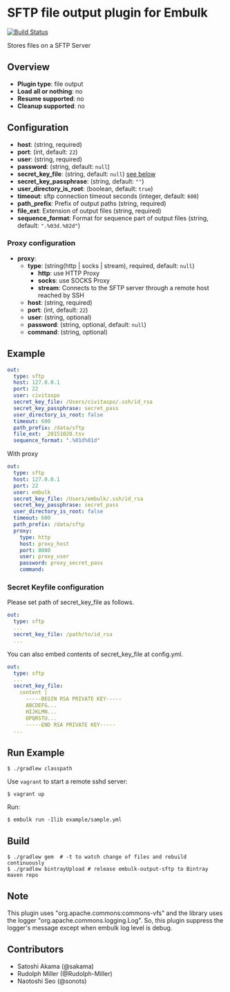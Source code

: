 # SFTP file output plugin for Embulk
[![Build Status](https://travis-ci.org/embulk/embulk-output-sftp.svg)](https://travis-ci.org/embulk/embulk-output-sftp)

Stores files on a SFTP Server

## Overview

* **Plugin type**: file output
* **Load all or nothing**: no
* **Resume supported**: no
* **Cleanup supported**: no

## Configuration

- **host**: (string, required)
- **port**: (int, default: `22`)
- **user**: (string, required)
- **password**: (string, default: `null`)
- **secret_key_file**: (string, default: `null`) [see below](#secret-keyfile-configuration)
- **secret_key_passphrase**: (string, default: `""`)
- **user_directory_is_root**: (boolean, default: `true`)
- **timeout**: sftp connection timeout seconds (integer, default: `600`)
- **path_prefix**: Prefix of output paths (string, required)
- **file_ext**: Extension of output files (string, required)
- **sequence_format**: Format for sequence part of output files (string, default: `".%03d.%02d"`)

### Proxy configuration

- **proxy**:
    - **type**: (string(http | socks | stream), required, default: `null`)
        - **http**: use HTTP Proxy
        - **socks**: use SOCKS Proxy
        - **stream**: Connects to the SFTP server through a remote host reached by SSH
    - **host**: (string, required)
    - **port**: (int, default: `22`)
    - **user**: (string, optional)
    - **password**: (string, optional, default: `null`)
    - **command**: (string, optional)
    
## Example

```yaml
out:
  type: sftp
  host: 127.0.0.1
  port: 22
  user: civitaspo
  secret_key_file: /Users/civitaspo/.ssh/id_rsa
  secret_key_passphrase: secret_pass
  user_directory_is_root: false
  timeout: 600
  path_prefix: /data/sftp
  file_ext: _20151020.tsv
  sequence_format: ".%01d%01d"
```

With proxy
```yaml
out:
  type: sftp
  host: 127.0.0.1
  port: 22
  user: embulk
  secret_key_file: /Users/embulk/.ssh/id_rsa
  secret_key_passphrase: secret_pass
  user_directory_is_root: false
  timeout: 600
  path_prefix: /data/sftp
  proxy:
    type: http
    host: proxy_host
    port: 8080
    user: proxy_user
    password: proxy_secret_pass
    command:
```

### Secret Keyfile configuration

Please set path of secret_key_file as follows.
```yaml
out:
  type: sftp
  ...
  secret_key_file: /path/to/id_rsa
  ...
```

You can also embed contents of secret_key_file at config.yml.
```yaml
out:
  type: sftp
  ...
  secret_key_file:
    content |
      -----BEGIN RSA PRIVATE KEY-----
      ABCDEFG...
      HIJKLMN...
      OPQRSTU...
      -----END RSA PRIVATE KEY-----
  ...
```

## Run Example

```
$ ./gradlew classpath
```

Use `vagrant` to start a remote sshd server:

```
$ vagrant up
```

Run:


```
$ embulk run -Ilib example/sample.yml
```

## Build

```
$ ./gradlew gem  # -t to watch change of files and rebuild continuously
$ ./gradlew bintrayUpload # release embulk-output-sftp to Bintray maven repo
```

## Note

This plugin uses "org.apache.commons:commons-vfs" and the library uses the logger "org.apache.commons.logging.Log". So, this plugin suppress the logger's message except when embulk log level is debug.

## Contributors
- Satoshi Akama (@sakama)
- Rudolph Miller (@Rudolph-Miller)
- Naotoshi Seo (@sonots)

